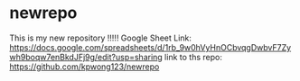 # newrepo
This is my new repository !!!!!
Google Sheet Link: https://docs.google.com/spreadsheets/d/1rb_9w0hVyHnOCbvqgDwbvF7Zywh9boqw7enBkdJFj9g/edit?usp=sharing
link to ths repo: https://github.com/kpwong123/newrepo
